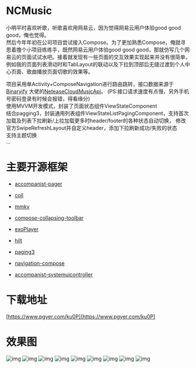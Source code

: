 # NCMusic

小明平时喜欢听歌，听歌喜欢用网易云，因为觉得网易云用户体验good good good，俺也觉得。  
然后今年年初在公司项目尝试接入Compose。为了更加熟悉Compose，俺就寻思着撸个小项目练练手，既然网易云用户体验good good good，那就仿写几个网易云的页面试试水吧。接着就发现有一些页面的交互效果实现起来并没有很简单，例如我的页面列表滑动时和TabLayout的联动以及下拉到顶部后无缝过渡到个人中心页面、歌曲播放页面切歌的效果等。  
  
项目采用单Activity+ComposeNavigation进行路由跳转，接口数据来源于[Binaryify](https://github.com/Binaryify)
大佬的[NeteaseCloudMusicApi](https://github.com/Binaryify/NeteaseCloudMusicApi)。  (PS:接口请求速度有点慢，另外手机号密码登录有时候会报错，得看缘分)  
使用MVVM开发模式，封装了页面状态组件ViewStateComponent   
结合pagging3，封装通用列表组件ViewStateListPagingComponent，支持首次加载及列表下拉刷新/上拉加载更多时header/footer的各种状态自动切换，
修改官方SwipeRefreshLayout并自定义header，添加下拉刷新成功/失败的状态     
支持主题切换   
...

# 主要开源框架  
* [accompanist-pager](https://google.github.io/accompanist/pager/)

* [coil](https://github.com/coil-kt/coil)

* [mmkv](https://github.com/Tencent/MMKV)

* [compose-collapsing-toolbar](https://github.com/onebone/compose-collapsing-toolbar)

* [exoPlayer](https://github.com/google/ExoPlayer)

* [hilt](https://developer.android.google.cn/training/dependency-injection/hilt-jetpack#compose)

* [paging3](https://developer.android.google.cn/topic/libraries/architecture/paging/v3-overview)

* [navigation-compose](https://developer.android.google.cn/jetpack/compose/navigation)

* [accompanist-systemuicontroller](https://google.github.io/accompanist/systemuicontroller/)  

# 下载地址
[https://www.pgyer.com/ku0P](https://www.pgyer.com/ku0P)

# 效果图
![img](https://github.com/sskEvan/NCMusic/blob/master/gif/首页.gif)
![img](https://github.com/sskEvan/NCMusic/blob/master/gif/歌单列表.gif)
![img](https://github.com/sskEvan/NCMusic/blob/master/gif/音乐播放.gif)
![img](https://github.com/sskEvan/NCMusic/blob/master/gif/歌词.gif)
![img](https://github.com/sskEvan/NCMusic/blob/master/gif/评论.gif)
![img](https://github.com/sskEvan/NCMusic/blob/master/gif/音乐播放通知栏.gif)
![img](https://github.com/sskEvan/NCMusic/blob/master/gif/视频列表.gif)
![img](https://github.com/sskEvan/NCMusic/blob/master/gif/视频播放.gif)
![img](https://github.com/sskEvan/NCMusic/blob/master/gif/主题切换.gif) 




